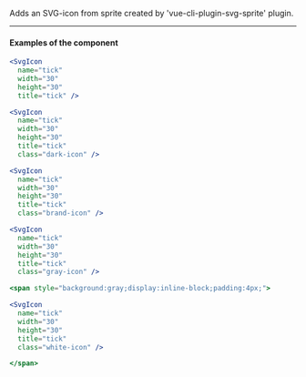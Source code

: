 Adds an SVG-icon from sprite created by 'vue-cli-plugin-svg-sprite' plugin.

___


#### Examples of the component
```jsx
<SvgIcon
  name="tick"
  width="30"
  height="30"
  title="tick" />

<SvgIcon
  name="tick"
  width="30"
  height="30"
  title="tick"
  class="dark-icon" />

<SvgIcon
  name="tick"
  width="30"
  height="30"
  title="tick"
  class="brand-icon" />

<SvgIcon
  name="tick"
  width="30"
  height="30"
  title="tick"
  class="gray-icon" />

<span style="background:gray;display:inline-block;padding:4px;">

<SvgIcon
  name="tick"
  width="30"
  height="30"
  title="tick"
  class="white-icon" />

</span>
```
